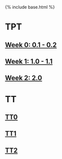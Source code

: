 {% include base.html %}
# TPT
## [Week 0: 0.1 - 0.2](https://xiaoa0.github.io/Data-Structures/pages/notes/tpt_week0)
## [Week 1: 1.0 - 1.1](https://xiaoa0.github.io/Data-Structures/pages/notes/tpt_week1)
## [Week 2: 2.0](https://xiaoa0.github.io/Data-Structures/pages/notes/tpt_week2)

# TT
## [TT0](https://xiaoa0.github.io/Data-Structures/pages/notes/tt0)
## [TT1](https://xiaoa0.github.io/Data-Structures/pages/notes/tt1)
## [TT2](https://xiaoa0.github.io/Data-Structures/pages/notes/tt2)
